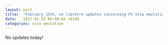 ```yaml
---
layout: post
title:  "February 15th, no libretro updates concerning PS Vita emulation and emulators"
date:   2017-02-15 06:00:02 +0100
categories: vita emulation
---
```


No updates today!
